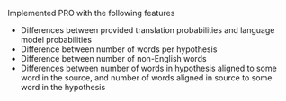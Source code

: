 Implemented PRO with the following features
* Differences between provided translation probabilities and language model probabilities
* Difference between number of words per hypothesis
* Difference between number of non-English words
* Differences between number of words in hypothesis aligned to some word in the source, and number of words aligned in source to some word in the hypothesis
